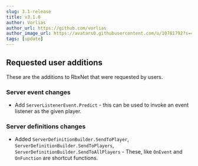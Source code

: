```yaml
---
slug: 3.1-release
title: v3.1.0
author: Vorlias
author_url: https://github.com/vorlias
author_image_url: https://avatars0.githubusercontent.com/u/10781792?s=400&v=4
tags: [update]
---
```


## Requested user additions
These are the additions to RbxNet that were requested by users.

### Server event changes

- Add `ServerListenerEvent.Predict` - this can be used to invoke an event listener as the given player.

### Server definitions changes
- Added `ServerDefinitionBuilder.SendToPlayer`, `ServerDefinitionBuilder.SendToPlayers`, `ServerDefinitionBuilder.SendToAllPlayers` - These, like `OnEvent` and `OnFunction` are shortcut functions.